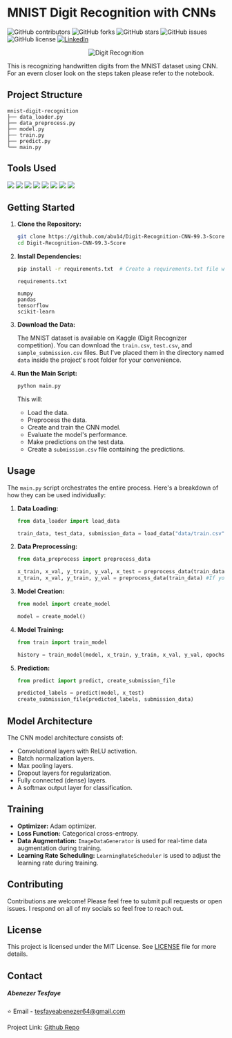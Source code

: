 

# MNIST Digit Recognition with CNNs

![GitHub contributors](https://img.shields.io/github/contributors/abu14/Twitter-Sentiment-Analysis-Prediction)
![GitHub forks](https://img.shields.io/github/forks/abu14/Twitter-Sentiment-Analysis-Prediction?style=social)
![GitHub stars](https://img.shields.io/github/stars/abu14/Twitter-Sentiment-Analysis-Prediction?style=social)
![GitHub issues](https://img.shields.io/github/issues/abu14/Twitter-Sentiment-Analysis-Prediction)
![GitHub license](https://img.shields.io/github/license/abu14/Twitter-Sentiment-Analysis-Prediction)
[![LinkedIn](https://img.shields.io/badge/LinkedIn-Connect-blue)](https://www.linkedin.com/in/abenezer-tesfaye-191579214/)

<p align="center">
  <img src="assets/digit_recognition.png" alt="Digit Recognition">
  
</p>

This is recognizing handwritten digits from the MNIST dataset using CNN. For an evern closer look on the steps taken please refer to the notebook.

## Project Structure

```
mnist-digit-recognition
├── data_loader.py       
├── data_preprocess.py  
├── model.py           
├── train.py            
├── predict.py      
└── main.py           
```


<!-- Tools Uses -->


## Tools Used

<p>
<img src="https://img.shields.io/badge/-Python-3776AB?style=flat&logo=python&logoColor=white">
<img src="https://img.shields.io/badge/-TensorFlow-FF6F00?style=flat&logo=tensorflow&logoColor=white">  
<img src="https://img.shields.io/badge/-Keras-D00000?style=flat&logo=keras&logoColor=white"> 
<img src="https://img.shields.io/badge/-scikit--learn-F7931E?style=flat&logo=scikit-learn&logoColor=white">
<img src="https://img.shields.io/badge/-NumPy-013243?style=flat&logo=numpy&logoColor=white">
<img src="https://img.shields.io/badge/-Pandas-150458?style=flat&logo=pandas&logoColor=white">
<img src="https://img.shields.io/badge/-Matplotlib-11557C?style=flat&logo=matplotlib&logoColor=white">
<img src="https://img.shields.io/badge/-Seaborn-3888E3?style=flat&logo=seaborn&logoColor=white">
</p>



## Getting Started

1.  **Clone the Repository:**

    ```bash
    git clone https://github.com/abu14/Digit-Recognition-CNN-99.3-Score.git  
    cd Digit-Recognition-CNN-99.3-Score  

    
    ```

2.  **Install Dependencies:**

    ```bash
    pip install -r requirements.txt  # Create a requirements.txt file with necessary libraries.
    ```
    `requirements.txt` 
    ```
    numpy
    pandas
    tensorflow
    scikit-learn
    ```

3.  **Download the Data:**

    The MNIST dataset is available on Kaggle (Digit Recognizer competition). You can download the `train.csv`, `test.csv`, and `sample_submission.csv` files. But I've placed them in the directory named `data` inside the project's root folder for your convenience.

4.  **Run the Main Script:**

    ```bash
    python main.py
    ```

    This will:

    *   Load the data.
    *   Preprocess the data.
    *   Create and train the CNN model.
    *   Evaluate the model's performance.
    *   Make predictions on the test data.
    *   Create a `submission.csv` file containing the predictions.

## Usage

The `main.py` script orchestrates the entire process.  Here's a breakdown of how they can be used individually:

1.  **Data Loading:**

    ```python
    from data_loader import load_data

    train_data, test_data, submission_data = load_data("data/train.csv", "data/test.csv", "data/sample_submission.csv")
    ```

2.  **Data Preprocessing:**

    ```python
    from data_preprocess import preprocess_data

    x_train, x_val, y_train, y_val, x_test = preprocess_data(train_data, test_data) #If you want to preprocess the test data too
    x_train, x_val, y_train, y_val = preprocess_data(train_data) #If you only want to preprocess the train data
    ```

3.  **Model Creation:**

    ```python
    from model import create_model

    model = create_model()
    ```

4.  **Model Training:**

    ```python
    from train import train_model

    history = train_model(model, x_train, y_train, x_val, y_val, epochs=40, batch_size=32)  # Adjust epochs and batch size as needed
    ```

5.  **Prediction:**

    ```python
    from predict import predict, create_submission_file

    predicted_labels = predict(model, x_test)
    create_submission_file(predicted_labels, submission_data)

    ```

## Model Architecture

The CNN model architecture consists of:

*   Convolutional layers with ReLU activation.
*   Batch normalization layers.
*   Max pooling layers.
*   Dropout layers for regularization.
*   Fully connected (dense) layers.
*   A softmax output layer for classification.

## Training

*   **Optimizer:** Adam optimizer.
*   **Loss Function:** Categorical cross-entropy.
*   **Data Augmentation:**  `ImageDataGenerator` is used for real-time data augmentation during training.
*   **Learning Rate Scheduling:** `LearningRateScheduler` is used to adjust the learning rate during training.

## Contributing

Contributions are welcome! Please feel free to submit pull requests or open issues. I respond on all of my socials so feel free to reach out.

## License
<!-- LICENSE -->
This project is licensed under the MIT License. See [LICENSE](./LICENSE) file for more details.

<!-- CONTACT -->
## **Contact**

##### Abenezer Tesfaye

⭐️ Email - tesfayeabenezer64@gmail.com
 
Project Link: [Github Repo](https://github.com/abu14/Digit-Recognition-CNN-99.3-Score)
